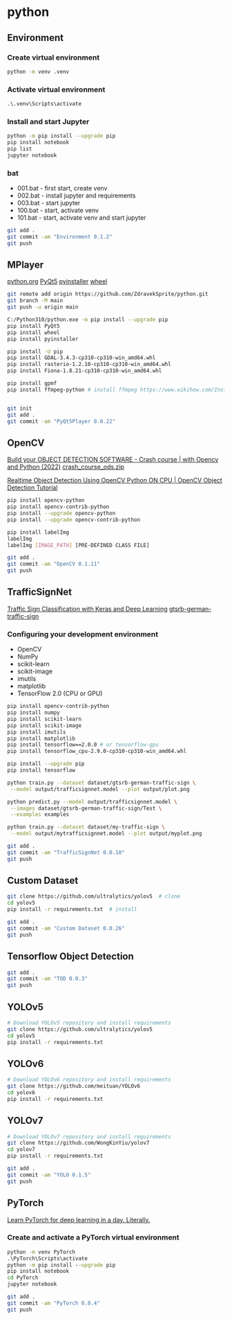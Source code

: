# python

## Environment

### Create virtual environment

```cmd
python -m venv .venv
```

### Activate virtual environment

```cmd
.\.venv\Scripts\activate
```

### Install and start Jupyter

```bash
python -m pip install --upgrade pip
pip install notebook
pip list
jupyter notebook
```

### bat

- 001.bat - first start, create venv
- 002.bat - install jupyter and requirements
- 003.bat - start jupyter
- 100.bat - start, activate venv
- 101.bat - start, activate venv and start jupyter

```bash
git add .
git commit -am "Environment 0.1.2"
git push
```

## MPlayer

[python.org](https://www.python.org/)
[PyQt5](https://pypi.org/project/PyQt5/)
[pyinstaller](https://pypi.org/project/pyinstaller/)
[wheel](https://pypi.org/project/wheel/)

```bash
git remote add origin https://github.com/ZdravekSprite/python.git
git branch -M main
git push -u origin main

C:/Python310/python.exe -m pip install --upgrade pip
pip install PyQt5
pip install wheel
pip install pyinstaller

pip install -U pip
pip install GDAL-3.4.3-cp310-cp310-win_amd64.whl
pip install rasterio-1.2.10-cp310-cp310-win_amd64.whl
pip install Fiona-1.8.21-cp310-cp310-win_amd64.whl

pip install gpmf
pip install ffmpeg-python # install ffmpeg https://www.wikihow.com/Install-FFmpeg-on-Windows


git init
git add .
git commit -am "PyQt5Player 0.0.22"
```

## OpenCV

[Build your OBJECT DETECTION SOFTWARE - Crash course | with Opencv and Python (2022)](https://www.youtube.com/watch?v=bUoWTPaKUi4)
[crash_course_ods.zip](https://pysource.com/download/crash_course_ods.zip)

[Realtime Object Detection Using OpenCV Python ON CPU | OpenCV Object Detection Tutorial](https://www.youtube.com/watch?v=hVavSe60M3g)

```bash
pip install opencv-python
pip install opencv-contrib-python
pip install --upgrade opencv-python
pip install --upgrade opencv-contrib-python

pip install labelImg
labelImg
labelImg [IMAGE_PATH] [PRE-DEFINED CLASS FILE]

git add .
git commit -am "OpenCV 0.1.11"
git push
```

## TrafficSignNet

[Traffic Sign Classification with Keras and Deep Learning](https://pyimagesearch.com/2019/11/04/traffic-sign-classification-with-keras-and-deep-learning/)
[gtsrb-german-traffic-sign](https://www.kaggle.com/meowmeowmeowmeowmeow/gtsrb-german-traffic-sign/)

### Configuring your development environment

- OpenCV
- NumPy
- scikit-learn
- scikit-image
- imutils
- matplotlib
- TensorFlow 2.0 (CPU or GPU) [](https://www.tensorflow.org/install/pip#windows)

```bash
pip install opencv-contrib-python
pip install numpy
pip install scikit-learn
pip install scikit-image
pip install imutils
pip install matplotlib
pip install tensorflow==2.0.0 # or tensorflow-gpu
pip install tensorflow_cpu-2.9.0-cp310-cp310-win_amd64.whl

pip install --upgrade pip
pip install tensorflow

python train.py --dataset dataset/gtsrb-german-traffic-sign \
 --model output/trafficsignnet.model --plot output/plot.png

python predict.py --model output/trafficsignnet.model \
 --images dataset/gtsrb-german-traffic-sign/Test \
 --examples examples

python train.py --dataset dataset/my-traffic-sign \
 --model output/mytrafficsignnet.model --plot output/myplot.png

git add .
git commit -am "TrafficSignNet 0.0.10"
git push
```

## Custom Dataset

[](https://blog.paperspace.com/train-yolov5-custom-data)

```bash
git clone https://github.com/ultralytics/yolov5  # clone
cd yolov5
pip install -r requirements.txt  # install

git add .
git commit -am "Custom Dataset 0.0.26"
git push
```

## Tensorflow Object Detection

```bash
git add .
git commit -am "TOD 0.0.3"
git push
```

## YOLOv5

```bash
# Download YOLOv5 repository and install requirements
git clone https://github.com/ultralytics/yolov5
cd yolov5
pip install -r requirements.txt
```

## YOLOv6

```bash
# Download YOLOv6 repository and install requirements
git clone https://github.com/meituan/YOLOv6
cd yolov6
pip install -r requirements.txt
```

## YOLOv7

```bash
# Download YOLOv7 repository and install requirements
git clone https://github.com/WongKinYiu/yolov7
cd yolov7
pip install -r requirements.txt
```

```bash
git add .
git commit -am "YOLO 0.1.5"
git push
```

## PyTorch

[Learn PyTorch for deep learning in a day. Literally.](https://www.youtube.com/watch?v=Z_ikDlimN6A)

### Create and activate a PyTorch virtual environment

```cmd
python -m venv PyTorch
.\PyTorch\Scripts\activate
python -m pip install --upgrade pip
pip install notebook
cd PyTorch
jupyter notebook
```

```bash
git add .
git commit -am "PyTorch 0.0.4"
git push
```
